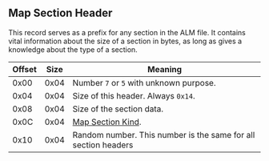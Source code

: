 ## Map Section Header

This record serves as a prefix for any section in the ALM file.
It contains vital information about the size of a section in bytes, as long as
gives a knowledge about the type of a section.

 Offset | Size | Meaning
--------|------|---------
0x00 | 0x04 | Number `7` or `5` with unknown purpose.
0x04 | 0x04 | Size of this header. Always `0x14`.
0x08 | 0x04 | Size of the section data.
0x0C | 0x04 | [Map Section Kind](../../Enumerations/ALM/MapSectionKind.md).
0x10 | 0x04 | Random number. This number is the same for all section headers
